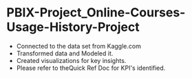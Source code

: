 # PBIX-Project_Online-Courses-Usage-History-Project
* Connected to the data set from Kaggle.com
* Transformed data and Modeled it.
* Created visualizations for key insights.
* Please refer to theQuick Ref Doc for KPI's identified.
